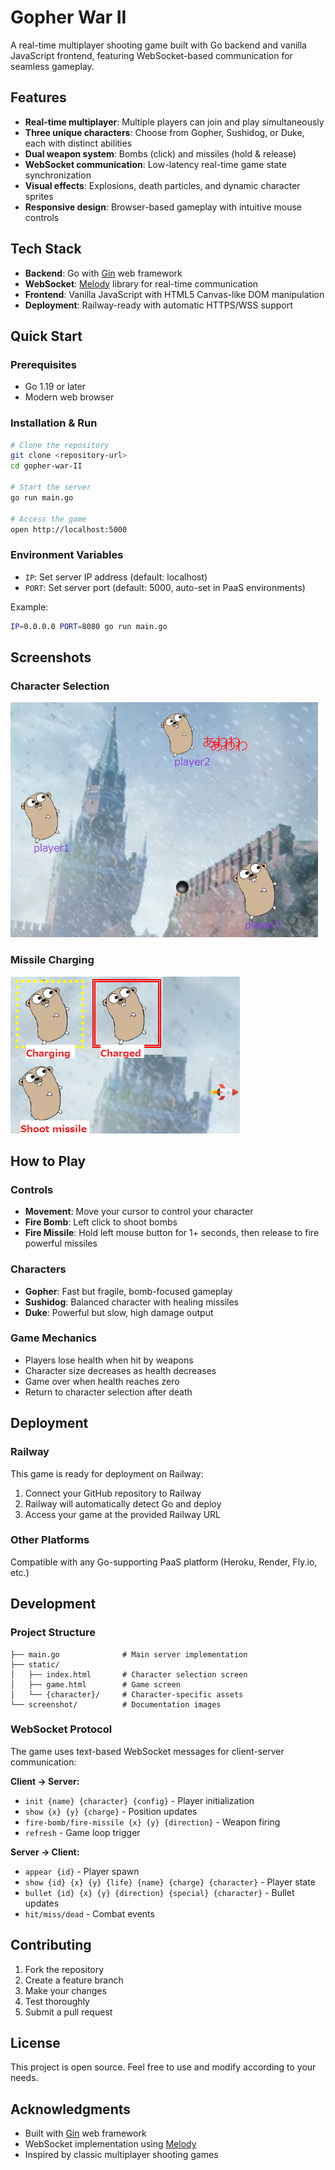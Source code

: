 # Gopher War II

A real-time multiplayer shooting game built with Go backend and vanilla JavaScript frontend, featuring WebSocket-based communication for seamless gameplay.

## Features

- **Real-time multiplayer**: Multiple players can join and play simultaneously
- **Three unique characters**: Choose from Gopher, Sushidog, or Duke, each with distinct abilities
- **Dual weapon system**: Bombs (click) and missiles (hold & release)
- **WebSocket communication**: Low-latency real-time game state synchronization
- **Visual effects**: Explosions, death particles, and dynamic character sprites
- **Responsive design**: Browser-based gameplay with intuitive mouse controls

## Tech Stack

- **Backend**: Go with [Gin](https://gin-gonic.github.io/gin/) web framework
- **WebSocket**: [Melody](https://github.com/olahol/melody) library for real-time communication
- **Frontend**: Vanilla JavaScript with HTML5 Canvas-like DOM manipulation
- **Deployment**: Railway-ready with automatic HTTPS/WSS support

## Quick Start

### Prerequisites
- Go 1.19 or later
- Modern web browser

### Installation & Run

```bash
# Clone the repository
git clone <repository-url>
cd gopher-war-II

# Start the server
go run main.go

# Access the game
open http://localhost:5000
```

### Environment Variables

- `IP`: Set server IP address (default: localhost)
- `PORT`: Set server port (default: 5000, auto-set in PaaS environments)

Example:
```bash
IP=0.0.0.0 PORT=8080 go run main.go
```

## Screenshots

### Character Selection
![Character Selection](screenshot/screen.png)

### Missile Charging
![Missile Charging](screenshot/missile-shoot.png)

## How to Play

### Controls
- **Movement**: Move your cursor to control your character
- **Fire Bomb**: Left click to shoot bombs
- **Fire Missile**: Hold left mouse button for 1+ seconds, then release to fire powerful missiles

### Characters
- **Gopher**: Fast but fragile, bomb-focused gameplay
- **Sushidog**: Balanced character with healing missiles
- **Duke**: Powerful but slow, high damage output

### Game Mechanics
- Players lose health when hit by weapons
- Character size decreases as health decreases
- Game over when health reaches zero
- Return to character selection after death

## Deployment

### Railway
This game is ready for deployment on Railway:

1. Connect your GitHub repository to Railway
2. Railway will automatically detect Go and deploy
3. Access your game at the provided Railway URL

### Other Platforms
Compatible with any Go-supporting PaaS platform (Heroku, Render, Fly.io, etc.)

## Development

### Project Structure
```
├── main.go              # Main server implementation
├── static/
│   ├── index.html       # Character selection screen
│   ├── game.html        # Game screen
│   └── {character}/     # Character-specific assets
└── screenshot/          # Documentation images
```

### WebSocket Protocol
The game uses text-based WebSocket messages for client-server communication:

**Client → Server:**
- `init {name} {character} {config}` - Player initialization
- `show {x} {y} {charge}` - Position updates
- `fire-bomb/fire-missile {x} {y} {direction}` - Weapon firing
- `refresh` - Game loop trigger

**Server → Client:**
- `appear {id}` - Player spawn
- `show {id} {x} {y} {life} {name} {charge} {character}` - Player state
- `bullet {id} {x} {y} {direction} {special} {character}` - Bullet updates
- `hit/miss/dead` - Combat events

## Contributing

1. Fork the repository
2. Create a feature branch
3. Make your changes
4. Test thoroughly
5. Submit a pull request

## License

This project is open source. Feel free to use and modify according to your needs.

## Acknowledgments

- Built with [Gin](https://gin-gonic.github.io/gin/) web framework
- WebSocket implementation using [Melody](https://github.com/olahol/melody)
- Inspired by classic multiplayer shooting games

